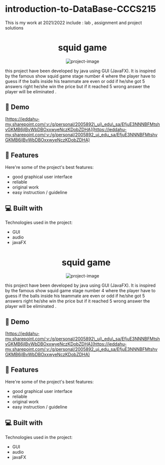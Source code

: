 # introduction-to-DataBase-CCCS215
This is my work at 2021/2022 include : lab , assignment and project solutions
<h1 align="center" id="title">squid game</h1>

<p align="center"><img src="https://images.app.goo.gl/gdPYsTdDEzZFQXCK9" alt="project-image"></p>

<p id="description">this project have been developed by java using GUI (JavaFX). It is inspired by the famous show squid game stage number 4 where the player have to guess if the balls inside his teammate are even or odd if he/she got 5 answers right he/she win the price but if it reached 5 wrong answer the player will be eliminated .</p>

<h2>🚀 Demo</h2>

[https://jeddahu-my.sharepoint.com/:v:/g/personal/2005892\_uj\_edu\_sa/EfjuE3NNNBFMtshvGKMB6jIBvWbDBOxxwyeNczKDobZDHA](https://jeddahu-my.sharepoint.com/:v:/g/personal/2005892_uj_edu_sa/EfjuE3NNNBFMtshvGKMB6jIBvWbDBOxxwyeNczKDobZDHA)

  
  
<h2>🧐 Features</h2>

Here're some of the project's best features:

*   good graphical user interface
*   reliable
*   original work
*   easy instruction / guideline

  
  
<h2>💻 Built with</h2>

Technologies used in the project:

*   GUI
*   audio
*   javaFX<h1 align="center" id="title">squid game</h1>

<p align="center"><img src="https://images.app.goo.gl/gdPYsTdDEzZFQXCK9" alt="project-image"></p>

<p id="description">this project have been developed by java using GUI (JavaFX). It is inspired by the famous show squid game stage number 4 where the player have to guess if the balls inside his teammate are even or odd if he/she got 5 answers right he/she win the price but if it reached 5 wrong answer the player will be eliminated .</p>

<h2>🚀 Demo</h2>

[https://jeddahu-my.sharepoint.com/:v:/g/personal/2005892\_uj\_edu\_sa/EfjuE3NNNBFMtshvGKMB6jIBvWbDBOxxwyeNczKDobZDHA](https://jeddahu-my.sharepoint.com/:v:/g/personal/2005892_uj_edu_sa/EfjuE3NNNBFMtshvGKMB6jIBvWbDBOxxwyeNczKDobZDHA)

  
  
<h2>🧐 Features</h2>

Here're some of the project's best features:

*   good graphical user interface
*   reliable
*   original work
*   easy instruction / guideline

  
  
<h2>💻 Built with</h2>

Technologies used in the project:

*   GUI
*   audio
*   javaFX
